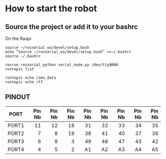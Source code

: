 # How to start the robot

## Source the project or add it to your bashrc
On the Raspi
```
source ~/rosserial_ws/devel/setup.bash
echo “source ~/rosserial_ws/devel/setup.bash” >>~/.bashrc
source ~/.bashrc
```
```
rosrun rosserial_python serial_node.py /dev/ttyAMA0
rostopic list
```
```
rostopic echo /imu_data
rostopic echo /tf
```

## PINOUT
| PORT  |  Pin Nb  |  Pin Nb  |  Pin Nb  |  Pin Nb  |  Pin Nb  |  Pin Nb  |  Pin Nb  |  Pin Nb  |
|:-----:|---:|---:|---:|---:|---:|---:|---:|---:|
| PORT1 | 11 | 12 | 18 | 31 | 32 | 33 | 34 | 35 |
| PORT2 |  7 |  8 | 19 | 38 | 41 | 40 | 37 | 36 |
| PORT3 |  6 |  9 |  3 | 49 | 48 | 47 | 43 | 42 |
| PORT4 |  4 |  5 |  2 | A1 | A2 | A3 | A4 | A5 |